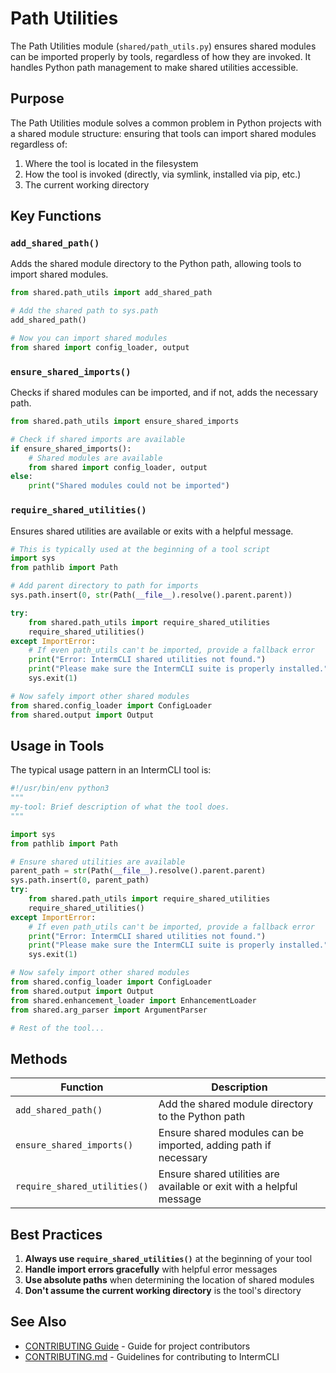 # Path Utilities

The Path Utilities module (`shared/path_utils.py`) ensures shared modules can be imported properly by tools, regardless of how they are invoked. It handles Python path management to make shared utilities accessible.

## Purpose

The Path Utilities module solves a common problem in Python projects with a shared module structure: ensuring that tools can import shared modules regardless of:

1. Where the tool is located in the filesystem
2. How the tool is invoked (directly, via symlink, installed via pip, etc.)
3. The current working directory

## Key Functions

### `add_shared_path()`

Adds the shared module directory to the Python path, allowing tools to import shared modules.

```python
from shared.path_utils import add_shared_path

# Add the shared path to sys.path
add_shared_path()

# Now you can import shared modules
from shared import config_loader, output
```

### `ensure_shared_imports()`

Checks if shared modules can be imported, and if not, adds the necessary path.

```python
from shared.path_utils import ensure_shared_imports

# Check if shared imports are available
if ensure_shared_imports():
    # Shared modules are available
    from shared import config_loader, output
else:
    print("Shared modules could not be imported")
```

### `require_shared_utilities()`

Ensures shared utilities are available or exits with a helpful message.

```python
# This is typically used at the beginning of a tool script
import sys
from pathlib import Path

# Add parent directory to path for imports
sys.path.insert(0, str(Path(__file__).resolve().parent.parent))

try:
    from shared.path_utils import require_shared_utilities
    require_shared_utilities()
except ImportError:
    # If even path_utils can't be imported, provide a fallback error
    print("Error: IntermCLI shared utilities not found.")
    print("Please make sure the IntermCLI suite is properly installed.")
    sys.exit(1)

# Now safely import other shared modules
from shared.config_loader import ConfigLoader
from shared.output import Output
```

## Usage in Tools

The typical usage pattern in an IntermCLI tool is:

```python
#!/usr/bin/env python3
"""
my-tool: Brief description of what the tool does.
"""

import sys
from pathlib import Path

# Ensure shared utilities are available
parent_path = str(Path(__file__).resolve().parent.parent)
sys.path.insert(0, parent_path)
try:
    from shared.path_utils import require_shared_utilities
    require_shared_utilities()
except ImportError:
    # If even path_utils can't be imported, provide a fallback error
    print("Error: IntermCLI shared utilities not found.")
    print("Please make sure the IntermCLI suite is properly installed.")
    sys.exit(1)

# Now safely import other shared modules
from shared.config_loader import ConfigLoader
from shared.output import Output
from shared.enhancement_loader import EnhancementLoader
from shared.arg_parser import ArgumentParser

# Rest of the tool...
```

## Methods

| Function | Description |
|----------|-------------|
| `add_shared_path()` | Add the shared module directory to the Python path |
| `ensure_shared_imports()` | Ensure shared modules can be imported, adding path if necessary |
| `require_shared_utilities()` | Ensure shared utilities are available or exit with a helpful message |

## Best Practices

1. **Always use `require_shared_utilities()`** at the beginning of your tool
2. **Handle import errors gracefully** with helpful error messages
3. **Use absolute paths** when determining the location of shared modules
4. **Don't assume the current working directory** is the tool's directory

## See Also

- [CONTRIBUTING Guide](../CONTRIBUTING.md) - Guide for project contributors
- [CONTRIBUTING.md](../CONTRIBUTING.md) - Guidelines for contributing to IntermCLI

